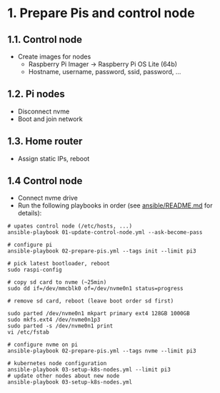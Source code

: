# 1. Prepare Pis and control node

## 1.1. Control node

- Create images for nodes
  - Raspberry Pi Imager -> Raspberry Pi OS Lite (64b)
  - Hostname, username, password, ssid, password, ...

## 1.2. Pi nodes

- Disconnect nvme
- Boot and join network

## 1.3. Home router

- Assign static IPs, reboot

## 1.4 Control node

- Connect nvme drive
- Run the following playbooks in order (see [ansible/README.md](../ansible/README.md) for details):

```shell
# upates control node (/etc/hosts, ...)
ansible-playbook 01-update-control-node.yml --ask-become-pass

# configure pi
ansible-playbook 02-prepare-pis.yml --tags init --limit pi3

# pick latest bootloader, reboot
sudo raspi-config 

# copy sd card to nvme (~25min)
sudo dd if=/dev/mmcblk0 of=/dev/nvme0n1 status=progress

# remove sd card, reboot (leave boot order sd first)

sudo parted /dev/nvme0n1 mkpart primary ext4 128GB 1000GB
sudo mkfs.ext4 /dev/nvme0n1p3
sudo parted -s /dev/nvme0n1 print
vi /etc/fstab

# configure nvme on pi
ansible-playbook 02-prepare-pis.yml --tags nvme --limit pi3

# kubernetes node configuration
ansible-playbook 03-setup-k8s-nodes.yml --limit pi3
# update other nodes about new node
ansible-playbook 03-setup-k8s-nodes.yml 
```
